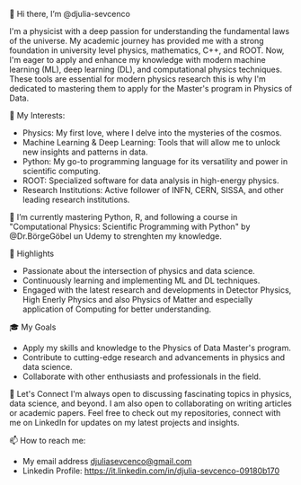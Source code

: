 👋 Hi there, I’m @djulia-sevcenco

  I'm a physicist with a deep passion for understanding the fundamental laws of the universe.
  My academic journey has provided me with a strong foundation in university level physics, mathematics, C++, and ROOT.
  Now, I'm eager to apply and enhance my knowledge with modern machine learning (ML), deep learning (DL), and computational physics techniques.
  These tools are essential for modern physics research this is why I'm dedicated to mastering them to apply for the Master's program in Physics of Data.

🔬 My Interests:

  - Physics: My first love, where I delve into the mysteries of the cosmos.
  - Machine Learning & Deep Learning: Tools that will allow me to unlock new insights and patterns in data.
  - Python: My go-to programming language for its versatility and power in scientific computing.
  - ROOT: Specialized software for data analysis in high-energy physics.
  - Research Institutions: Active follower of INFN, CERN, SISSA, and other leading research institutions.

🌱 I’m currently mastering Python, R, and following a course in "Computational Physics: Scientific Programming with Python" by @Dr.BörgeGöbel un Udemy to strenghten my knowledge.

🌟 Highlights

- Passionate about the intersection of physics and data science.
- Continuously learning and implementing ML and DL techniques.
- Engaged with the latest research and developments in Detector Physics, High Enerly Physics and also Physics of Matter and especially application of Computing for better understanding.

🎓 My Goals

- Apply my skills and knowledge to the Physics of Data Master's program.
- Contribute to cutting-edge research and advancements in physics and data science.
- Collaborate with other enthusiasts and professionals in the field.

🚀 Let's Connect
I'm always open to discussing fascinating topics in physics, data science, and beyond.
I am also open to collaborating on writing articles or academic papers.
Feel free to check out my repositories, connect with me on LinkedIn for updates on my latest projects and insights.

📫 How to reach me:
- My email address djuliasevcenco@gmail.com
- Linkedin Profile: https://it.linkedin.com/in/djulia-sevcenco-09180b170


<!---
djulia-sevcenco/djulia-sevcenco is a ✨ special ✨ repository because its `README.md` (this file) appears on your GitHub profile.
You can click the Preview link to take a look at your changes.
--->
